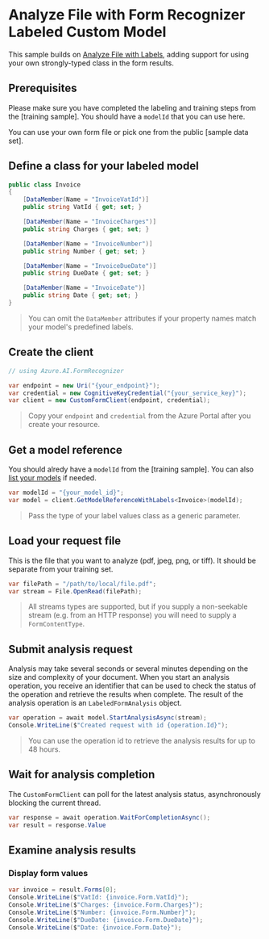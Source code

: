 # Analyze File with Form Recognizer Labeled Custom Model

This sample builds on [Analyze File with Labels], adding support for using your own strongly-typed class in the form results.

## Prerequisites

Please make sure you have completed the labeling and training steps from the [training sample]. You should have a `modelId` that you can use here.

You can use your own form file or pick one from the public [sample data set].

## Define a class for your labeled model

```csharp
public class Invoice
{
    [DataMember(Name = "InvoiceVatId")]
    public string VatId { get; set; }

    [DataMember(Name = "InvoiceCharges")]
    public string Charges { get; set; }

    [DataMember(Name = "InvoiceNumber")]
    public string Number { get; set; }

    [DataMember(Name = "InvoiceDueDate")]
    public string DueDate { get; set; }

    [DataMember(Name = "InvoiceDate")]
    public string Date { get; set; }
}
```

> You can omit the `DataMember` attributes if your property names match your model's predefined labels.

## Create the client

```csharp
// using Azure.AI.FormRecognizer

var endpoint = new Uri("{your_endpoint}");
var credential = new CognitiveKeyCredential("{your_service_key}");
var client = new CustomFormClient(endpoint, credential);
```

> Copy your `endpoint` and `credential` from the Azure Portal after you create your resource.

## Get a model reference

You should alredy have a `modelId` from the [training sample]. You can also [list your models] if needed.

```csharp
var modelId = "{your_model_id}";
var model = client.GetModelReferenceWithLabels<Invoice>(modelId);
```

> Pass the type of your label values class as a generic parameter.

## Load your request file

This is the file that you want to analyze (pdf, jpeg, png, or tiff). It should be separate from your training set.

```csharp
var filePath = "/path/to/local/file.pdf";
var stream = File.OpenRead(filePath);
```

> All streams types are supported, but if you supply a non-seekable stream (e.g. from an HTTP response) you will need to supply a `FormContentType`.

## Submit analysis request

Analysis may take several seconds or several minutes depending on the size and complexity of your document. When you start an analysis operation, you receive an identifier that can be used to check the status of the operation and retrieve the results when complete. The result of the analysis operation is an `LabeledFormAnalysis` object.

```csharp
var operation = await model.StartAnalysisAsync(stream);
Console.WriteLine($"Created request with id {operation.Id}");
```

> You can use the operation id to retrieve the analysis results for up to 48 hours.

## Wait for analysis completion

The `CustomFormClient` can poll for the latest analysis status, asynchronously blocking the current thread.

```csharp
var response = await operation.WaitForCompletionAsync();
var result = response.Value
```

## Examine analysis results

### Display form values

```csharp
var invoice = result.Forms[0];
Console.WriteLine($"VatId: {invoice.Form.VatId}");
Console.WriteLine($"Charges: {invoice.Form.Charges}");
Console.WriteLine($"Number: {invoice.Form.Number}");
Console.WriteLine($"DueDate: {invoice.Form.DueDate}");
Console.WriteLine($"Date: {invoice.Form.Date}");
```

[Analyze File with Labels]: ./08-Analyze-File-With-Labeled-Custom-Model
[list your models]: ./05-List-Custom-Models.md